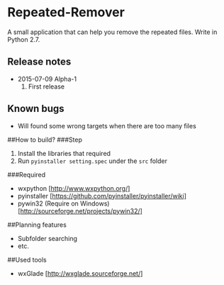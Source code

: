 # Repeated-Remover
A small application that can help you remove the repeated files. Write in Python 2.7.

## Release notes
  * 2015-07-09 Alpha-1
    1. First release

## Known bugs
  * Will found some wrong targets when there are too many files

##How to build?
###Step
  1. Install the libraries that required
  2. Run `pyinstaller setting.spec` under the `src` folder

###Required
  * wxpython [http://www.wxpython.org/]
  * pyinstaller [https://github.com/pyinstaller/pyinstaller/wiki]
  * pywin32 (Require on Windows) [http://sourceforge.net/projects/pywin32/]

##Planning features
  * Subfolder searching
  * etc.

##Used tools
  * wxGlade [http://wxglade.sourceforge.net/]
